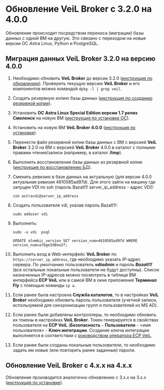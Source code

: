 # Обновление VeiL Broker с 3.2.0 на 4.0.0

Обновление происходит посредством переноса (миграции) базы данных с одной ВМ на другую. Это связано с переходом 
на новые версии ОС Astra Linux, Python и PostgreSQL.

## Миграция данных VeiL Broker 3.2.0 на версию 4.0.0

1. Необходимо обновить **VeiL Broker** до версии 3.2.0 ([инструкция по обновлению](update_v3.md)).
Проверить текущую версию **VeiL Broker** и его компонентов можно командой `dpkg -l | grep veil`.

1. Создать резервную копию базы данных ([инструкция по созданию резервной копии](backup.md)).

1. Установить **ОС Astra Linux Special Edition версии 1.7 релиз Смоленск** на новую ВМ 
([инструкция по установке ОС](../engineer_guide/install_os/1-7.md)).

1. Установить на новую ВМ **VeiL Broker 4.0.0** ([инструкция по установке](install_v3.md)).

1. Перенести файл резервной копии базы данных с ВМ с версией **VeiL Broker** 3.2.0 на ВМ с версией **VeiL Broker** 4.0.0
в каталог с полными правами чтения/записи (например, в каталог **/tmp**).

1. Выполнить восстановление базы данных из резервной копии ([инструкция по восстановлению БД](backup_db/ver_3_2_0/creating_db.md)).

1. Сменить ревизию в базе данных на актуальную (для версии 4.0.0 актуальная ревизия 4610585ad97d). Для этого 
зайти  на машину где запущен VDI по ssh (пароль Bazalt1! server_ip_address - адрес VDI):

    ```
    ssh astravdi@server_ip_address
    ```

1. Создать пользователя vdi, указав пароль Bazalt1!:

    ```
    sudo adduser vdi
    ```
    
1. Выполнить:

    ```
    sudo -u vdi  psql
    ```
    
    ```
    UPDATE alembic_version SET version_num=4610585ad97d WHERE version_num=a76ge5d8oo2f; 
    ```

1. Выполнить вход в Web-интерфейс **VeiL Broker** по `https://server_ip_address`, где необходимо указать IP-адрес сервера. 
По умолчанию пользователь **_vdiadmin_** и пароль **_Bazalt1!_** 
(все остальные локальные пользователи не будут доступны). Список назначенных IP-адресов можно посмотреть в 
таблице ВМ интерфейса **ECP VeiL** или в самой ВМ в окне приложения **Терминал Fly** с помощью команды `ip a`.

1. Если ранее была настроена **Служба каталогов**, то в настройках **VeiL Broker** необходимо обновить пароль пользователя 
(учетной записи, используемой для синхронизации групп и пользователей из MS AD).

1. Если ранее были добавлены контроллеры, то необходимо обновить их токены в настройках **VeiL Broker**. 
Токен генерируется в свойствах пользователя на **ECP VeiL** (**Безопасность** - **Пользователи** - <имя пользователя> - **Ключ интеграции**. 
Создание ключа интеграции выполняется в соответствии с 
[руководством оператора ECP VeiL](https://veil.mashtab.org/docs/latest/base/operator_guide/security/users/#_10).

1. Если ранее были созданы локальные пользователи, то необходимо задать им новые (или повторить ранее заданные) пароли. 



##  Обновление VeiL Broker с 4.x.x на 4.x.x

Обновление производится аналогично обновлению с 3.x.x на 3.x.x ([инструкция по установке](install_v3.md)).
